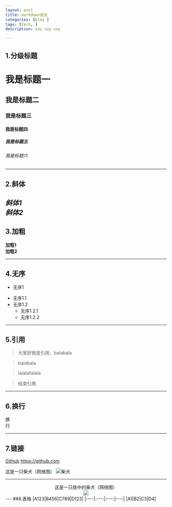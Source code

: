 ```yaml
---
layout: post
title: markdown语法
categories: [blog ]
tags: [tech, ]
description: say say say

---
```


## 1.分级标题

# 我是标题一
## 我是标题二
### 我是标题三
#### 我是标题四
##### 我是标题五
###### 我是标题六

---
## 2.斜体  
  *斜体1*  
  _斜体2_   
  ---
## 3.加粗  
**加粗1**  
__加粗2__  

---

## 4.无序
-  无序1
 + 无序1.1
 + 无序1.2
     *  无序1.2.1
     *  无序1.2.2

---

## 5.引用
> 大家好我是引用，balabala 

> balabala 

> lalalallalala 

> 结束引用

---

## 6.换行
换  
行  

---

## 7.链接
[Github](https://github.com)
<https://github.com>

这是一只柴犬（网络图）
![柴犬](http://image3.cnpp.cn/upload2/goodpic/20140412/img_277945_3_27.jpg_800_600.jpg)

---   
<center>这是一只居中的柴犬（网络图）</center>


<center>
    <img src="http://www.cnr.cn/ent/list/20160323/W020160323549820098072.jpg">
</center>
---
##8.表格
|A123|B456|C789|D123|
|:---|:---:|:---:|---:|
|A1|B2|C3|D4|
